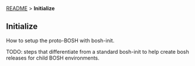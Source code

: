 [README](README.md) > **Initialize**

## Initialize

How to setup the proto-BOSH with bosh-init.

TODO: steps that differentiate from a standard bosh-init to help create bosh releases for
child BOSH environments.
